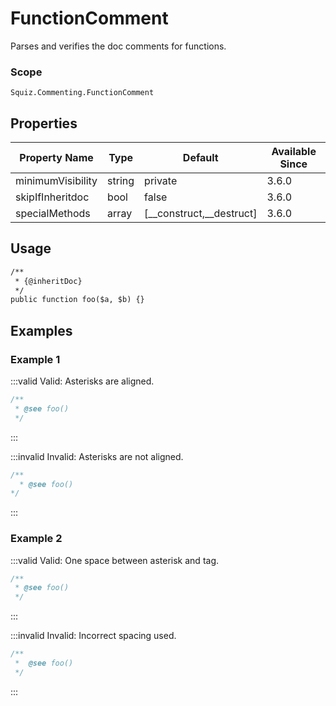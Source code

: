 # FunctionComment

Parses and verifies the doc comments for functions.

### Scope

`Squiz.Commenting.FunctionComment`

## Properties

| Property Name     | Type   | Default                  | Available Since |
| ----------------- | ------ | ------------------------ | --------------- |
| minimumVisibility | string | private                  | 3.6.0           |
| skipIfInheritdoc  | bool   | false                    | 3.6.0           |
| specialMethods    | array  | [__construct,__destruct] | 3.6.0           |

## Usage

```xml
/**
 * {@inheritDoc}
 */
public function foo($a, $b) {}
```

## Examples

### Example 1

:::valid Valid: Asterisks are aligned.
```php
/**
 * @see foo()
 */
```
:::

:::invalid Invalid: Asterisks are not aligned.
```php
/**
  * @see foo()
*/
```
:::

### Example 2

:::valid Valid: One space between asterisk and tag.
```php
/**
 * @see foo()
 */
```
:::

:::invalid Invalid: Incorrect spacing used.
```php
/**
 *  @see foo()
 */
```
:::